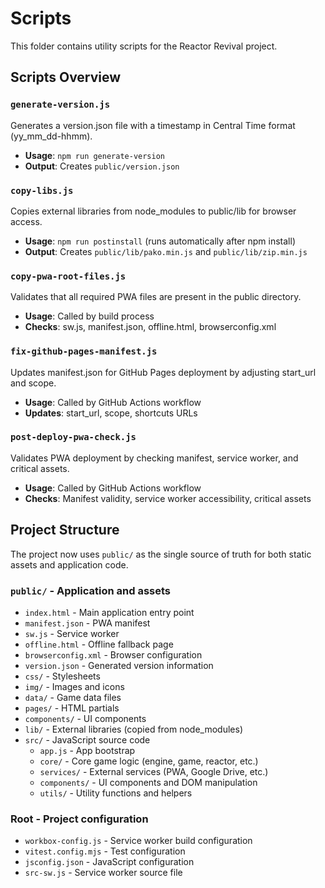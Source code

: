 # Scripts

This folder contains utility scripts for the Reactor Revival project.

## Scripts Overview

### `generate-version.js`
Generates a version.json file with a timestamp in Central Time format (yy_mm_dd-hhmm).
- **Usage**: `npm run generate-version`
- **Output**: Creates `public/version.json`

### `copy-libs.js`
Copies external libraries from node_modules to public/lib for browser access.
- **Usage**: `npm run postinstall` (runs automatically after npm install)
- **Output**: Creates `public/lib/pako.min.js` and `public/lib/zip.min.js`

### `copy-pwa-root-files.js`
Validates that all required PWA files are present in the public directory.
- **Usage**: Called by build process
- **Checks**: sw.js, manifest.json, offline.html, browserconfig.xml

### `fix-github-pages-manifest.js`
Updates manifest.json for GitHub Pages deployment by adjusting start_url and scope.
- **Usage**: Called by GitHub Actions workflow
- **Updates**: start_url, scope, shortcuts URLs

### `post-deploy-pwa-check.js`
Validates PWA deployment by checking manifest, service worker, and critical assets.
- **Usage**: Called by GitHub Actions workflow
- **Checks**: Manifest validity, service worker accessibility, critical assets

## Project Structure

The project now uses `public/` as the single source of truth for both static assets and application code.

### `public/` - Application and assets
- `index.html` - Main application entry point
- `manifest.json` - PWA manifest
- `sw.js` - Service worker
- `offline.html` - Offline fallback page
- `browserconfig.xml` - Browser configuration
- `version.json` - Generated version information
- `css/` - Stylesheets
- `img/` - Images and icons
- `data/` - Game data files
- `pages/` - HTML partials
- `components/` - UI components
- `lib/` - External libraries (copied from node_modules)
- `src/` - JavaScript source code
  - `app.js` - App bootstrap
  - `core/` - Core game logic (engine, game, reactor, etc.)
  - `services/` - External services (PWA, Google Drive, etc.)
  - `components/` - UI components and DOM manipulation
  - `utils/` - Utility functions and helpers

### Root - Project configuration
- `workbox-config.js` - Service worker build configuration
- `vitest.config.mjs` - Test configuration
- `jsconfig.json` - JavaScript configuration
- `src-sw.js` - Service worker source file